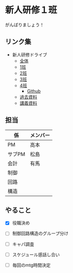 # 新人研修１班
がんばりましょう！
## リンク集
- 新人研修ドライブ
  - [全体](https://drive.google.com/drive/folders/0AHxj9B6A-i3nUk9PVA)
  - [1班](https://drive.google.com/drive/folders/1fuQj2ZdU2i1ztvP8cMupNeCyGlKzFXVD?usp=share_link)
  - [2班](https://drive.google.com/drive/folders/17JiGBK1rWYq2pH4IF9apeF56FSphGq38?usp=share_link)
  - [3班](https://drive.google.com/drive/folders/1KaAew2oq5x1Oz3KXBPkpSnWmeJwkm1AS?usp=share_link)
  - [4班](https://drive.google.com/drive/folders/1t5zUXrW9NQc5wDzBTIlvlq6twjz0au6U?usp=share_link)
    - [Github](https://github.com/laika90/shinjinkennsyu_4)  
  - [過去資料](https://drive.google.com/drive/folders/1fyBqxYrH-SqBb3Y9DCdgGmuoIhjmhIGL)
  - [講義資料](https://drive.google.com/drive/folders/1qMc2WkkLBbAq9HuBZSc5J8Xlq4ZsboBi)

 ## 担当
  |係|メンバー|
  |---|---|  
  |PM|高本|  
  |サブPM|松島|  
  |会計|有馬|  
  |制御||
  |回路||
  |構造||

## やること
- [x] 役職決め
- [ ] 制御回路構造のグループ分け
- [ ] キャパ調査
- [ ] スケジュール感話し合い
- [ ] 毎回のmtg時間決定

